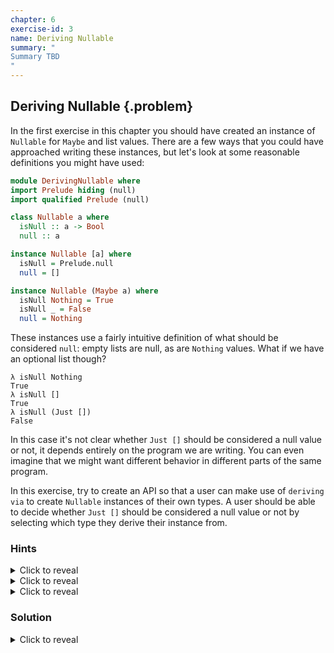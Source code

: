```yaml
---
chapter: 6
exercise-id: 3
name: Deriving Nullable
summary: "
Summary TBD
"
---
```


## Deriving Nullable {.problem}

In the first exercise in this chapter you should have created an instance of
`Nullable` for `Maybe` and list values. There are a few ways that you could have
approached writing these instances, but let's look at some reasonable
definitions you might have used:

```haskell
module DerivingNullable where
import Prelude hiding (null)
import qualified Prelude (null)

class Nullable a where
  isNull :: a -> Bool
  null :: a

instance Nullable [a] where
  isNull = Prelude.null
  null = []

instance Nullable (Maybe a) where
  isNull Nothing = True
  isNull _ = False
  null = Nothing
```

These instances use a fairly intuitive definition of what should be considered
`null`: empty lists are null, as are `Nothing` values. What if we have an
optional list though?

```
λ isNull Nothing
True
λ isNull []
True
λ isNull (Just [])
False
```

In this case it's not clear whether `Just []` should be considered a null value
or not, it depends entirely on the program we are writing. You can even imagine
that we might want different behavior in different parts of the same program.

In this exercise, try to create an API so that a user can make use of `deriving
via` to create `Nullable` instances of their own types. A user should be able to
decide whether `Just []` should be considered a null value or not by selecting
which type they derive their instance from.


### Hints
<div class="hints">

<details>
<summary>Click to reveal</summary>
If you're having trouble imagining how an API like this might be used, imagine
that you're working with some text data that will be provided by user and you
need to decide whether a user provided a value or not. In some cases, an empty
string might be a valid input when the user doesn't have anything more
meaningful to input. In other cases, you might want to ensure that they've
provided some actual data.

For example, imagine that you wanted to define two types: `OptionalString` and
`OptionalNonEmptyString`. You might start by defining them like this:

```haskell
newtype OptionalString = OptionalString { getString :: Maybe String }
  deriving stock (Eq, Show)

newtype OptionalNonEmptyString = OptionalNonEmptyString { getNonEmptyString :: Maybe String }
  deriving stock (Eq, Show)
```

Instead of writing instances manually, think about how you could provide a way
for users to use `deriving via` with these types.

</details>

<details>
<summary>Click to reveal</summary>
You'll need to create a `newtype` for each of the behaviors you want to make
available with `deriving via`, along with a `Nullable` instance for each.
</details>

<details>
<summary>Click to reveal</summary>
Trying creating two types with `Nullable` instances. First, create a type named
`BasicNullable` that should have `isNull` return `True` only if there's a
missing value. Next, create one called `TransitiveNullable` with a definition of
`isNull` that will return also true if the inner value is null.
</details>
</div>

### Solution

<div class="solution">
<details>
<summary>Click to reveal</summary>

We'll start our solution by creating a new module and re-defining
`Nullable`. We'll go ahead and add the `DerivingVia` extension too, since we're
planning to use it later in this exercise:

```haskell
{-# LANGUAGE DerivingVia #-}
module EffectiveHaskell.Exercises.Chapter6.DerivingNullable where
import Prelude hiding (null)

class Nullable a where
  isNull :: a -> Bool
  null :: a
```

Next, let's define some types that represent the different "templates” that we
might want to use with `deriving via` to get our behaviors. If you looked at the
hints earlier, you'll know that we're going to create two types: `BasicNullable`
and `TransitiveNullable`. Let's start with `BasicNullable` first.

We want our `BasicNullable` type to represent optional values that are only
considered null if they are truly missing a value. Let's start by creating the
type. We'll also add a `Show` instance to make things easier when we want to
test the code in `ghci` later:

```haskell
newtype BasicNullable a = BasicNullable (Maybe a)
  deriving stock Show
```

We also need to create a `Nullable` instance for `BasicNullable`. For this basic
definition of `Nullable`, we'll consider a `Nothing` value to be null, and
anything else will be non-null:

```haskell
instance Nullable (BasicNullable a) where
  isNull (BasicNullable Nothing) = True
  isNull _ = False
  null = BasicNullable Nothing
```

Next, let's do the same thing for `TransitiveNullable`. Unlike `BasicNullable`,
this instance will only consider something non-null if it contains a non-null
value:

```haskell
newtype TransitiveNullable a = TransitiveNullable (Maybe a)
  deriving stock Show

instance Nullable a => Nullable (TransitiveNullable a) where
  isNull (TransitiveNullable Nothing) = True
  isNull (TransitiveNullable (Just a)) = isNull a
  null = TransitiveNullable Nothing
```

Even though we created `BasicNullable` an `TransitiveNullable` so that we could
use them with `deriving via`, they are still valid ordinary types and we can
test their behavior in `ghci`. Let's run a few tests to make sure everything's
working as we expect. Let's start by testing out the `isNull` instance of
`BasicNullable`:

```
λ isNull $ BasicNullable Nothing
True

λ isNull $ BasicNullable (Just "hello")
False
```

We can see from these examples that `isNull` appears to be working for the
obvious cases, but we should still test that `isNull` correctly returns `False`
when we have `Just` some empty value. One way we can test this is to nest some
`BasicNullable` values:

```
λ isNull $ BasicNullable (Just $ BasicNullable Nothing)
False
```

This is a little weird though. Let's add an instance of `Nullable` for lists so
that we have some values to test with:

```haskell
instance Nullable [a] where
  isNull [] = True
  isNull _ = False
  null = []
```

Using these two instances, we can see that while `[]` is null, `BasicNullable
(Just [])` continues to be treated as non-null:

```
λ isNull []
True

λ isNull [1,2,3]
False

λ isNull $ BasicNullable (Just [])
False
```

Now that we've figured out `BasicNullable` let's move on to
`TransitiveNullable`. Just like before, we'll start by creating a new type:

```haskell
newtype TransitiveNullable a = TransitiveNullable (Maybe a)
  deriving stock Show
```

We'll also create a new instance of `Nullable`. Unlike our earlier instance,
we'll need to make sure that whatever type we're holding is also `Nullable`
since we'll need to check to see if the values we're working with are null or
not:

```haskell
instance Nullable a => Nullable (TransitiveNullable a) where
  isNull (TransitiveNullable Nothing) = True
  isNull (TransitiveNullable (Just a)) = isNull a
  null = TransitiveNullable Nothing
```

Like before, we can load this up into `ghci` to test it:

```
λ isNull $ TransitiveNullable (Just "hello")
False
```

Unfortunately, if we try to test the empty case of `TransitiveNullable` the same
way we tested `BasicNullable` we'll get an error:

```
λ isNull $ TransitiveNullable Nothing
<interactive>:20:1: error:
    • Ambiguous type variable ‘a0’ arising from a use of ‘isNull’
      prevents the constraint ‘(Nullable a0)’ from being solved.
      Probable fix: use a type annotation to specify what ‘a0’ should be.
      These potential instances exist:
        instance Nullable (BasicNullable a)
          -- Defined at EffectiveHaskell/Exercises/Chapter6/DerivingNullable.hs:12:10
        instance Nullable OptionalNonEmptyString
          -- Defined at EffectiveHaskell/Exercises/Chapter6/DerivingNullable.hs:35:12
        instance Nullable OptionalString
          -- Defined at EffectiveHaskell/Exercises/Chapter6/DerivingNullable.hs:31:12
        ...plus two others
        (use -fprint-potential-instances to see them all)
    • In the first argument of ‘($)’, namely ‘isNull’
      In the expression: isNull $ TransitiveNullable Nothing
      In an equation for ‘it’: it = isNull $ TransitiveNullable Nothing
```

The problem here is the definition of `Nullable` we defined for
`TransitiveNullable a` relies on the definition of `Nullable` for
`a`. When we use a value like `Just "hello"` the compiler can infer the type of
`a` must be `String`. When we use `Nothing` we're not giving the compiler enough
information to figure out what `a` should be, so it can't pick a `Nullable`
instance. We can help it out by adding a visible type application to
`TransitiveNullable` to tell it what type to use for `a`:

```
λ isNull $ TransitiveNullable @String Nothing
True
```

Alternatively, you can add a type annotation to `Nothing`:

```
λ isNull $ TransitiveNullable (Nothing :: Maybe String)
True
```

Now that we've covered both obviously null and obviously non-null cases, let's
take a look at an example where `TransitiveNullable` and `BasicNullable` should
differ: A value that contains an empty list. Let's test them side-by-side:

```
λ isNull $ TransitiveNullable (Just [])
True

λ isNull $ BasicNullable (Just [])
False
```

As expected, the `TransitiveNullable` instance considers an empty list to be
null, while the `BasicNullable` instance doesn't.

Now that we've created two different types that have our desired `Nullable`
behaviors, how can we use them with `deriving via`? To start with, let's imagine
that we're dealing with some text data. As a specific example, imagine that
you're processing some data submited by a user, and you want to ensure that
you're getting valid data. In some cases, you might have data that could be
empty, while in other cases you want to ensure that there's actual data. For
example, a user signing up for a service might be required to enter a password,
but the "how did you hear about us” field could be left empty.

We'll represent these two types of data with the types `OptionalString` and
`OptionalNonEmptyString`:

```haskell
newtype OptionalString = OptionalString { getString :: Maybe String }
  deriving stock Show

newtype OptionalNonEmptyString = OptionalNonEmptyString { getNonEmptyString :: Maybe String }
  deriving stock Show
```

You can imagine that we could write `Nullable` instances for these two types
that are identical to the `BasicNullable` and `TransitiveNullable` types we just
created, but thanks to `deriving via` we don't need to. Instead, we can add the
`DerivingVia` extension, and use it to select an instance:

```haskell
newtype OptionalString = OptionalString { getString :: Maybe String }
  deriving stock Show
  deriving Nullable via BasicNullable String

newtype OptionalNonEmptyString = OptionalNonEmptyString { getNonEmptyString :: Maybe String }
  deriving stock Show
  deriving Nullable via TransitiveNullable String
```

Let's load this code up into `ghci` and check that it behaves like we'd
expect. Starting with `OptionalString`:

```
λ isNull $ OptionalString (Just "hello")
False

λ isNull $ OptionalString (Just "")
False

λ isNull $ OptionalString Nothing
True
```

As you can see, since we derived the `Nullable` instance for `OptionalString`
from `BasicNullable`, the behavior is the same. Next, let's look at
`OptionalNonEmptyString`:

```
λ isNull $ OptionalNonEmptyString (Just "hello")
False

λ isNull $ OptionalNonEmptyString (Just "")
True

λ isNull $ OptionalNonEmptyString Nothing
True
```

</details>
</div>
